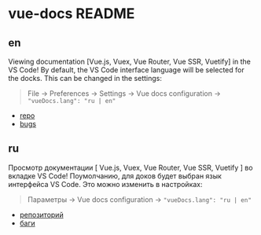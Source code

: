 # vue-docs README

## en

Viewing documentation [Vue.js, Vuex, Vue Router, Vue SSR, Vuetify] in the VS Code!
By default, the VS Code interface language will be selected for the docks. This can be changed in the settings:

> File -> Preferences -> Settings -> Vue docs configuration ->
> ` "vueDocs.lang": "ru | en" `

+ [repo](https://github.com/Titiaiev/vscode-vue-docs)
+ [bugs](https://github.com/Titiaiev/vscode-vue-docs/issues)

## ru

Просмотр документации [ Vue.js, Vuex, Vue Router, Vue SSR, Vuetify ] во вкладке VS Code!
Поумолчанию, для доков будет выбран язык интерфейса VS Code. Это можно изменить в настройках:

> Параметры -> Vue docs configuration ->
> ` "vueDocs.lang": "ru | en" `

+ [репозиторий](https://github.com/Titiaiev/vscode-vue-docs)
+ [баги](https://github.com/Titiaiev/vscode-vue-docs/issues)

